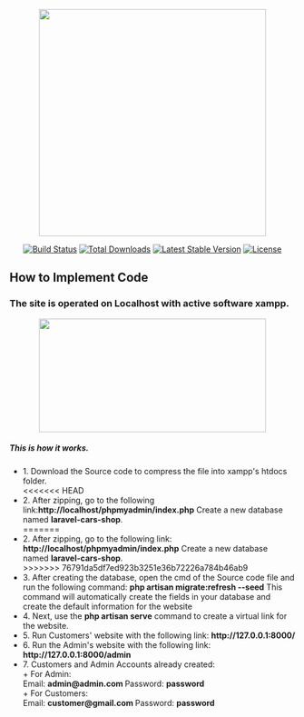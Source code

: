 <p align="center"><a href="https://laravel.com" target="_blank"><img src="https://raw.githubusercontent.com/laravel/art/master/logo-lockup/5%20SVG/2%20CMYK/1%20Full%20Color/laravel-logolockup-cmyk-red.svg" width="400"></a></p>

<p align="center">
<a href="https://travis-ci.org/laravel/framework"><img src="https://travis-ci.org/laravel/framework.svg" alt="Build Status"></a>
<a href="https://packagist.org/packages/laravel/framework"><img src="https://img.shields.io/packagist/dt/laravel/framework" alt="Total Downloads"></a>
<a href="https://packagist.org/packages/laravel/framework"><img src="https://img.shields.io/packagist/v/laravel/framework" alt="Latest Stable Version"></a>
<a href="https://packagist.org/packages/laravel/framework"><img src="https://img.shields.io/packagist/l/laravel/framework" alt="License"></a>
</p>

## How to Implement Code
<h3>The site is operated on Localhost with active software xampp.</h3>
<p align="center">
<img src="https://topthuthuat.com/wp/wp-content/uploads/2017/07/cai-dat-xampp.png" width="400" height="200">
</p>
<h5>This is how it works.</h5>
<ul>
<li>1. Download the Source code to compress the file into xampp's htdocs folder.</li>
<<<<<<< HEAD
<li>2. After zipping, go to the following link:<b>http://localhost/phpmyadmin/index.php</b> Create a new database named <b>laravel-cars-shop</b>.</li >
=======
<li>2. After zipping, go to the following link: <b>http://localhost/phpmyadmin/index.php</b> Create a new database named <b>laravel-cars-shop</b>.</li >
>>>>>>> 76791da5df7ed923b3251e36b72226a784b46ab9
<li>3. After creating the database, open the cmd of the Source code file and run the following command: <b>php artisan migrate:refresh --seed</b> 
This command will automatically create the fields in your database and create the default information for the website</li>
<li>4. Next, use the <b>php artisan serve</b> command to create a virtual link for the website.</li>
<li>5. Run Customers' website with the following link: <b>http://127.0.0.1:8000/</b> </li>
<li>6. Run the Admin's website with the following link: <b>http://127.0.0.1:8000/admin</b></li>
<li>7. Customers and Admin Accounts already created: </li>
+ For Admin:<br>
Email: <b>admin@admin.com </b>
Password: <b>password</b>
<br>
+ For Customers:<br>
Email: <b>customer@gmail.com </b>
Password: <b>password</b>
</ul>
